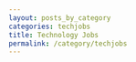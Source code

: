 ```yaml
---
layout: posts_by_category
categories: techjobs
title: Technology Jobs
permalink: /category/techjobs
---
```


